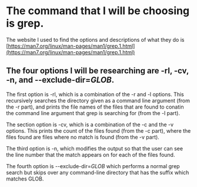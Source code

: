 # The command that I will be choosing is grep.  
The website I used to find the options and descriptions of what they do is [https://man7.org/linux/man-pages/man1/grep.1.html](https://man7.org/linux/man-pages/man1/grep.1.html)  
  
## The four options I will be researching are -rl, -cv, -n, and --exclude-dir=*GLOB*. 
  
  

The first option is -rl, which is a combination of the -r and -l options. This recursively searches the directory given as a command line argument (from the -r part), and prints the file names of the files that are found to conatin the command line argument that grep is searching for (from the -l part).  

  
The section option is -cv, which is a combination of the -c and the -v options. This prints the count of the files found (from the -c part), where the files found are files where no match is found (from the -v part).  
  
  
The third option is -n, which modifies the output so that the user can see the line number that the match appears on for each of the files found.  
  
  
The fourth option is --exclude-dir=*GLOB* which performs a normal grep search but skips over any command-line directory that has the suffix which matches GLOB.  

